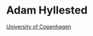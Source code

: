 # Adam Hyllested
[University of Copenhagen](https://cip.ku.dk/english/staff/?pure=en%2Fpersons%2Fadam-hyllested(d67c944f-f0ac-4319-ab15-cbbe83ffcfa8)%2Fpublications.html&filter=research&subfilter=conference)